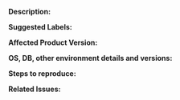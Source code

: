 **Description:**
<!-- Give a brief description of the issue -->

**Suggested Labels:**
<!-- Optional comma separated list of suggested labels. Non committers can’t assign labels to issues, so this will help issue creators who are not a committer to suggest possible labels-->


**Affected Product Version:**

**OS, DB, other environment details and versions:**    

**Steps to reproduce:**


**Related Issues:**